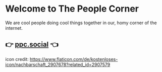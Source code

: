 # Welcome to **The People Corner**

We are cool people doing cool things together in our, homy corner of the internet.

## 👉 [ppc.social](https://ppc.social) 👈



icon credit: https://www.flaticon.com/de/kostenloses-icon/nachbarschaft_2907678?related_id=2907579
